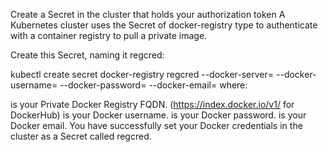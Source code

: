 Create a Secret in the cluster that holds your authorization token
A Kubernetes cluster uses the Secret of docker-registry type to authenticate with a container registry to pull a private image.

Create this Secret, naming it regcred:

kubectl create secret docker-registry regcred --docker-server=<your-registry-server> --docker-username=<your-name> --docker-password=<your-pword> --docker-email=<your-email>
where:

<your-registry-server> is your Private Docker Registry FQDN. (https://index.docker.io/v1/ for DockerHub)
<your-name> is your Docker username.
<your-pword> is your Docker password.
<your-email> is your Docker email.
You have successfully set your Docker credentials in the cluster as a Secret called regcred.


